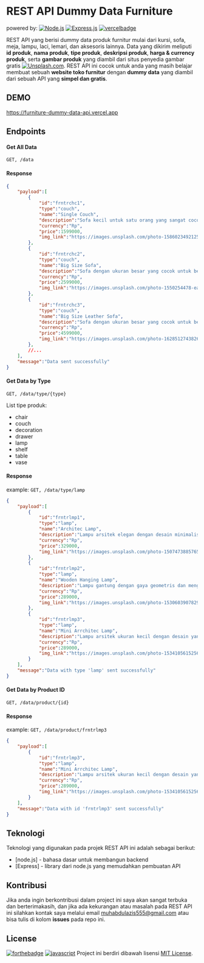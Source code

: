 # REST API Dummy Data Furniture
powered by:
[![Node.js](https://img.shields.io/badge/-Node.js-green?style=for-the-badge)](https://nodejs.org) [![Express.js](https://img.shields.io/badge/express.js%20-%23404d59.svg?&style=for-the-badge)](https://expressjs.com)
[![vercelbadge](https://www.datocms-assets.com/31049/1618983297-powered-by-vercel.svg)](https://vercel.com)

REST API yang berisi dummy data produk furnitur mulai dari kursi, sofa, meja, lampu, laci, lemari, dan aksesoris lainnya. Data yang dikirim meliputi **id produk**, **nama produk**, **tipe produk**, **deskripsi produk**, **harga & currency produk**, serta **gambar produk** yang diambil dari situs penyedia gambar gratis [![Unsplash.com]()](https://unsplash.com). REST API ini cocok untuk anda yang masih belajar membuat sebuah **website toko furnitur** dengan **dummy data** yang diambil dari sebuah API yang **simpel dan gratis**.


## DEMO
https://furniture-dummy-data-api.vercel.app

## Endpoints
#### Get All Data
`GET, /data`
#### Response
```json
{
    "payload":[
        {
            "id":"frntrchc1",
            "type":"couch",
            "name":"Single Couch",
            "description":"Sofa kecil untuk satu orang yang sangat cocok untuk santai serambi membaca buku atau menyeduh teh hangat",
            "currency":"Rp",
            "price":1599000,
            "img_link":"https://images.unsplash.com/photo-1586023492125-27b2c045efd7?ixlib=rb-4.0.3&ixid=MnwxMjA3fDB8MHxwaG90by1wYWdlfHx8fGVufDB8fHx8&auto=format&fit=crop&w=958&q=80"
        },
        {
            "id":"frntrchc2",
            "type":"couch",
            "name":"Big Size Sofa",
            "description":"Sofa dengan ukuran besar yang cocok untuk berkumpul dengan keluarga, menggunakan busa super-soft yang dilapisi dengan bahan yang halus dan lembut sehingga nyaman di kulit",
            "currency":"Rp",
            "price":2599000,
            "img_link":"https://images.unsplash.com/photo-1550254478-ead40cc54513?ixlib=rb-4.0.3&ixid=MnwxMjA3fDB8MHxwaG90by1wYWdlfHx8fGVufDB8fHx8&auto=format&fit=crop&w=661&q=80"
        },
        {
            "id":"frntrchc3",
            "type":"couch",
            "name":"Big Size Leather Sofa",
            "description":"Sofa dengan ukuran besar yang cocok untuk berkumpul dengan keluarga, menggunakan busa super-soft yang dilapisi dengan bahan kulit berkualitas sehingga nyaman di kulit dan tidak mudah retak",
            "currency":"Rp",
            "price":4599000,
            "img_link":"https://images.unsplash.com/photo-1628512743826-2c28a508ad5e?ixlib=rb-4.0.3&ixid=MnwxMjA3fDB8MHxwaG90by1wYWdlfHx8fGVufDB8fHx8&auto=format&fit=crop&w=627&q=80"
        },
        //...
    ],
    "message":"Data sent successfully"
}
```
#### Get Data by Type
`GET, /data/type/{type}`

List tipe produk:
- chair
- couch
- decoration
- drawer
- lamp
- shelf
- table
- vase
#### Response
example: `GET, /data/type/lamp`
```json
{
    "payload":[
        {
            "id":"frntrlmp1",
            "type":"lamp",
            "name":"Architec Lamp",
            "description":"Lampu arsitek elegan dengan desain minimalis yang cocok untuk memberikan efek ambience di sudut ruangan ataupun pada meja kerja anda",
            "currency":"Rp",
            "price":329000,
            "img_link":"https://images.unsplash.com/photo-1507473885765-e6ed057f782c?ixlib=rb-4.0.3&ixid=MnwxMjA3fDB8MHxwaG90by1wYWdlfHx8fGVufDB8fHx8&auto=format&fit=crop&w=687&q=80"
        },
        {
            "id":"frntrlmp2",
            "type":"lamp",
            "name":"Wooden Hanging Lamp",
            "description":"Lampu gantung dengan gaya geometris dan menggunakan tekstur kayu sehingga menghasilkan desain yang elegan dan tentu saja minimalis",
            "currency":"Rp",
            "price":289000,
            "img_link":"https://images.unsplash.com/photo-1530603907829-659ab5ec057b?ixlib=rb-4.0.3&ixid=MnwxMjA3fDB8MHxwaG90by1wYWdlfHx8fGVufDB8fHx8&auto=format&fit=crop&w=687&q=80"
        },
        {
            "id":"frntrlmp3",
            "type":"lamp",
            "name":"Mini Arrchitec Lamp",
            "description":"Lampu arsitek ukuran kecil dengan desain yang elegandan minimalis, cocok untuk diletakkan pada meja kerja atau belajar anda",
            "currency":"Rp",
            "price":289000,
            "img_link":"https://images.unsplash.com/photo-1534105615256-13940a56ff44?ixlib=rb-4.0.3&ixid=MnwxMjA3fDB8MHxwaG90by1wYWdlfHx8fGVufDB8fHx8&auto=format&fit=crop&w=687&q=80"
        }
    ],
    "message":"Data with type 'lamp' sent successfully"
}
```
#### Get Data by Product ID
`GET, /data/product/{id}`
#### Response
example: `GET, /data/product/frntrlmp3`
```json
{
    "payload":[
        {
            "id":"frntrlmp3",
            "type":"lamp",
            "name":"Mini Arrchitec Lamp",
            "description":"Lampu arsitek ukuran kecil dengan desain yang elegandan minimalis, cocok untuk diletakkan pada meja kerja atau belajar anda",
            "currency":"Rp",
            "price":289000,
            "img_link":"https://images.unsplash.com/photo-1534105615256-13940a56ff44?ixlib=rb-4.0.3&ixid=MnwxMjA3fDB8MHxwaG90by1wYWdlfHx8fGVufDB8fHx8&auto=format&fit=crop&w=687&q=80"
        }
    ],
    "message":"Data with id 'frntrlmp3' sent successfully"
}
```

## Teknologi

Teknologi yang digunakan pada projek REST API ini adalah sebagai berikut:
- [node.js] - bahasa dasar untuk membangun backend
- [Express] - library dari node.js yang memudahkan pembuatan API

## Kontribusi
Jika anda ingin berkontribusi dalam project ini saya akan sangat terbuka dan berterimakasih, dan jika ada kekurangan atau masalah pada REST API ini silahkan kontak saya melalui email muhabdulazis555@gmail.com atau bisa tulis di kolom **issues** pada repo ini.

## License
[![forthebadge](https://forthebadge.com/images/badges/built-with-love.svg)](https://forthebadge.com) [![javascript](https://forthebadge.com/images/badges/made-with-javascript.svg)](https://www.javascript.com)
Project ini berdiri dibawah lisensi [MIT License](https://raw.githubusercontent.com/satyawikananda/berita-indo-api/main/LICENSE?token=AH44ZFF4GHAMNS4WIL4FCC3ADZ4F6).